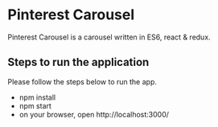 # Pinterest Carousel
Pinterest Carousel is a carousel written in ES6, react & redux.

## Steps to run the application
Please follow the steps below to run the app.
  - npm install
  - npm start
  - on your browser, open http://localhost:3000/

